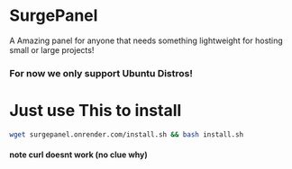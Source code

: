 # SurgePanel
A Amazing panel for anyone that needs something lightweight for hosting small or large projects!
### For now we only support Ubuntu Distros!
# Just use This to install
```bash
wget surgepanel.onrender.com/install.sh && bash install.sh
```
#### note curl doesnt work (no clue why)